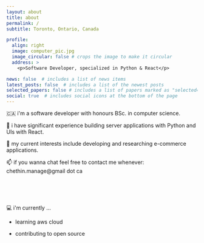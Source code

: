 ```yaml
---
layout: about
title: about
permalink: /
subtitle: Toronto, Ontario, Canada

profile:
  align: right
  image: computer_pic.jpg
  image_circular: false # crops the image to make it circular
  address: >
    <p>Software Developer, specialized in Python & React</p>

news: false  # includes a list of news items
latest_posts: false  # includes a list of the newest posts
selected_papers: false # includes a list of papers marked as "selected={true}"
social: true  # includes social icons at the bottom of the page
---
```


🇨🇦 i'm a software developer with honours BSc. in computer science.

🐍 i have significant experience building server applications with Python and UIs with React.

🧠 my current interests include developing and researching e-commerce applications.

📫 if you wanna chat feel free to contact me whenever: chethin.manage@gmail dot ca

<br/><br/><br/>

💻 i'm currently ...

- learning aws cloud

- contributing to open source

<br/><br/><br/>